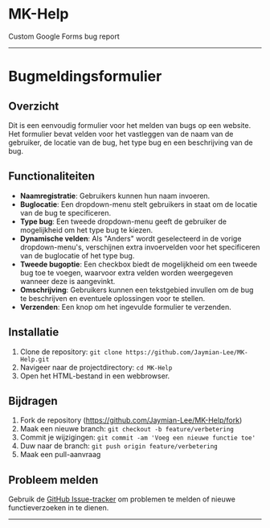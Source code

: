 # MK-Help
Custom Google Forms bug report

---

# Bugmeldingsformulier

## Overzicht

Dit is een eenvoudig formulier voor het melden van bugs op een website. Het formulier bevat velden voor het vastleggen van de naam van de gebruiker, de locatie van de bug, het type bug en een beschrijving van de bug.

## Functionaliteiten

- **Naamregistratie**: Gebruikers kunnen hun naam invoeren.
- **Buglocatie**: Een dropdown-menu stelt gebruikers in staat om de locatie van de bug te specificeren.
- **Type bug**: Een tweede dropdown-menu geeft de gebruiker de mogelijkheid om het type bug te kiezen.
- **Dynamische velden**: Als "Anders" wordt geselecteerd in de vorige dropdown-menu's, verschijnen extra invoervelden voor het specificeren van de buglocatie of het type bug.
- **Tweede bugoptie**: Een checkbox biedt de mogelijkheid om een tweede bug toe te voegen, waarvoor extra velden worden weergegeven wanneer deze is aangevinkt.
- **Omschrijving**: Gebruikers kunnen een tekstgebied invullen om de bug te beschrijven en eventuele oplossingen voor te stellen.
- **Verzenden**: Een knop om het ingevulde formulier te verzenden.

## Installatie

1. Clone de repository: `git clone https://github.com/Jaymian-Lee/MK-Help.git`
2. Navigeer naar de projectdirectory: `cd MK-Help`
3. Open het HTML-bestand in een webbrowser.

## Bijdragen

1. Fork de repository (https://github.com/Jaymian-Lee/MK-Help/fork)
2. Maak een nieuwe branch: `git checkout -b feature/verbetering`
3. Commit je wijzigingen: `git commit -am 'Voeg een nieuwe functie toe'`
4. Duw naar de branch: `git push origin feature/verbetering`
5. Maak een pull-aanvraag

## Probleem melden

Gebruik de [GitHub Issue-tracker](https://github.com/Jaymian-Lee/MK-Help/issues) om problemen te melden of nieuwe functieverzoeken in te dienen.

---

